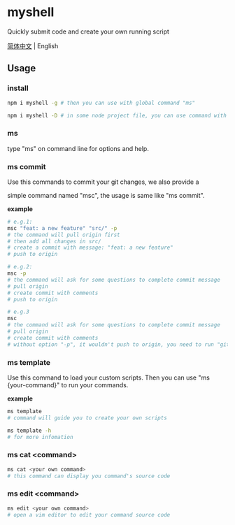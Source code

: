 # myshell

Quickly submit code and create your own running script

[简体中文](./README.zh.md) | English

## Usage

### install

```sh
npm i myshell -g # then you can use with global command "ms"
```

```sh
npm i myshell -D # in some node project file, you can use command with "npx ms"
```

### ms

type "ms" on command line for options and help.

### ms commit

Use this commands to commit your git changes, we also provide a

simple command named "msc", the usage is same like "ms commit".

**example**

```sh
# e.g.1:
msc "feat: a new feature" "src/" -p
# the command will pull origin first
# then add all changes in src/
# create a commit with message: "feat: a new feature"
# push to origin

# e.g.2:
msc -p
# the command will ask for some questions to complete commit message
# pull origin
# create commit with comments
# push to origin

# e.g.3
msc
# the command will ask for some questions to complete commit message
# pull origin
# create commit with comments
# without option "-p", it wouldn't push to origin, you need to run "git push" by yourself
```

### ms template

Use this command to load your custom scripts. Then you can use "ms {your-command}" to run your commands.

**example**

```sh
ms template
# command will guide you to create your own scripts

ms template -h
# for more infomation
```

### ms cat \<command\>

```sh
ms cat <your own command>
# this command can display you command's source code
```

### ms edit \<command\>

```sh
ms edit <your own command>
# open a vim editor to edit your command source code
```
